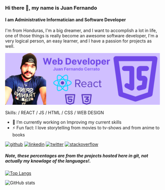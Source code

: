 ### Hi there 👋, my name is Juan Fernando
#### I am Administrative Informatician and Software Developer
I'm from Honduras, I'm a big dreamer, and I want to accomplish a lot in life, one of those things is really become an awesome software developer, I'm a very logical person, an easy learner, and I have a passion for projects as well.

![I am GitHub Readme Generator's creator](https://github.com/juanfercaste/juanfercaste/blob/main/Web%20Developer%20(1).png)

Skills: / REACT / JS / HTML / CSS / WEB DESIGN

- 🔭 I’m currently working on Improving my current skills 
- ⚡ Fun fact: I love storytelling from movies to tv-shows and from anime to books 


[<img src='https://cdn.jsdelivr.net/npm/simple-icons@3.0.1/icons/github.svg' alt='github' height='40'>](https://github.com/juanfercaste)  [<img src='https://cdn.jsdelivr.net/npm/simple-icons@3.0.1/icons/linkedin.svg' alt='linkedin' height='40'>](https://www.linkedin.com/in/https://www.linkedin.com/in/juan-cerrato-a33422167//)  [<img src='https://cdn.jsdelivr.net/npm/simple-icons@3.0.1/icons/twitter.svg' alt='twitter' height='40'>](https://twitter.com/https://twitter.com/Juanfercerrato)  [<img src='https://cdn.jsdelivr.net/npm/simple-icons@3.0.1/icons/stackoverflow.svg' alt='stackoverflow' height='40'>](https://stackoverflow.com/users/https://es.stackoverflow.com/users/277290/fernado-castellon)  

##### Note, these percentages are from the projects hosted here in git, not actually my knowlage of the languages!.
[![Top Langs](https://github-readme-stats.vercel.app/api/top-langs/?username=juanfercaste)](https://github.com/anuraghazra/github-readme-stats)

![GitHub stats](https://github-readme-stats.vercel.app/api?username=juanfercaste&show_icons=true)  

